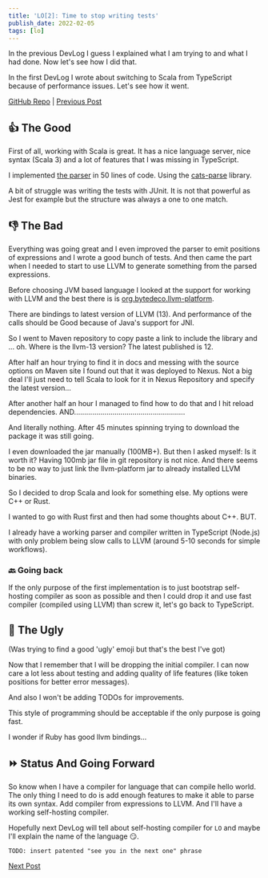 ```yaml
---
title: 'LO[2]: Time to stop writing tests'
publish_date: 2022-02-05
tags: [lo]
---
```


In the previous DevLog I guess I explained what I am trying to and what I had
done. Now let's see how I did that.

In the first DevLog I wrote about switching to Scala from TypeScript because of
performance issues. Let's see how it went.

[GitHub Repo](https://github.com/glebbash/LO) |
[Previous Post](./devlog-0)

## 👍 The Good

First of all, working with Scala is great. It has a nice language server, nice
syntax (Scala 3) and a lot of features that I was missing in TypeScript.

I implemented
[the parser](https://github.com/glebbash/LO/blob/refactor-scala/src/main/scala/Parser.scala)
in 50 lines of code. Using the
[cats-parse](https://github.com/typelevel/cats-parse) library.

A bit of struggle was writing the tests with JUnit. It is not that powerful as
Jest for example but the structure was always a one to one match.

## 👎 The Bad

Everything was going great and I even improved the parser to emit positions of
expressions and I wrote a good bunch of tests. And then came the part when I
needed to start to use LLVM to generate something from the parsed expressions.

Before choosing JVM based language I looked at the support for working with LLVM
and the best there is is
[org.bytedeco.llvm-platform](https://github.com/bytedeco/javacpp-presets/tree/master/llvm).

There are bindings to latest version of LLVM (13). And performance of the calls
should be Good because of Java's support for JNI.

So I went to Maven repository to copy paste a link to include the library and
... oh. Where is the llvm-13 version? The latest published is 12.

After half an hour trying to find it in docs and messing with the source options
on Maven site I found out that it was deployed to Nexus. Not a big deal I'll
just need to tell Scala to look for it in Nexus Repository and specify the
latest version...

After another half an hour I managed to find how to do that and I hit reload
dependencies. AND.......................................................

And literally nothing. After 45 minutes spinning trying to download the package
it was still going.

I even downloaded the jar manually (100MB+). But then I asked myself: Is it
worth it? Having 100mb jar file in git repository is not nice. And there seems
to be no way to just link the llvm-platform jar to already installed LLVM
binaries.

So I decided to drop Scala and look for something else. My options were C++ or
Rust.

I wanted to go with Rust first and then had some thoughts about C++. BUT.

I already have a working parser and compiler written in TypeScript (Node.js)
with only problem being slow calls to LLVM (around 5-10 seconds for simple
workflows).

### 🔙 Going back

If the only purpose of the first implementation is to just bootstrap
self-hosting compiler as soon as possible and then I could drop it and use fast
compiler (compiled using LLVM) than screw it, let's go back to TypeScript.

## 🥸 The Ugly

(Was trying to find a good 'ugly' emoji but that's the best I've got)

Now that I remember that I will be dropping the initial compiler. I can now care
a lot less about testing and adding quality of life features (like token
positions for better error messages).

And also I won't be adding TODOs for improvements.

This style of programming should be acceptable if the only purpose is going
fast.

I wonder if Ruby has good llvm bindings...

## ⏩ Status And Going Forward

So know when I have a compiler for language that can compile hello world. The
only thing I need to do is add enough features to make it able to parse its own
syntax. Add compiler from expressions to LLVM. And I'll have a working
self-hosting compiler.

Hopefully next DevLog will tell about self-hosting compiler for `LO` and
maybe I'll explain the name of the language 😏.

`TODO: insert patented "see you in the next one" phrase`

[Next Post](./devlog-3)
